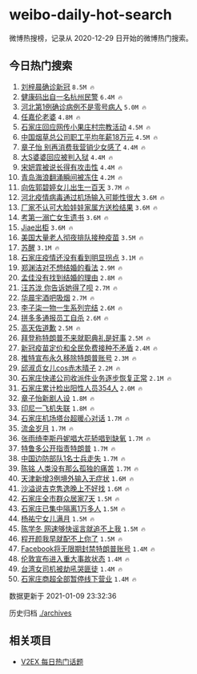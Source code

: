 # weibo-daily-hot-search

微博热搜榜，记录从 2020-12-29 日开始的微博热门搜索。

## 今日热门搜索

<!-- BEGIN -->

1. [刘梓晨确诊新冠](https://s.weibo.com/weibo?q=%E5%88%98%E6%A2%93%E6%99%A8%E7%A1%AE%E8%AF%8A%E6%96%B0%E5%86%A0&Refer=top) `8.5M 🔥`
1. [健康码出自一名杭州民警](https://s.weibo.com/weibo?q=%23%E5%81%A5%E5%BA%B7%E7%A0%81%E5%87%BA%E8%87%AA%E4%B8%80%E5%90%8D%E6%9D%AD%E5%B7%9E%E6%B0%91%E8%AD%A6%23&Refer=top) `6.4M 🔥`
1. [河北第1例确诊病例不是零号病人](https://s.weibo.com/weibo?q=%23%E6%B2%B3%E5%8C%97%E7%AC%AC1%E4%BE%8B%E7%A1%AE%E8%AF%8A%E7%97%85%E4%BE%8B%E4%B8%8D%E6%98%AF%E9%9B%B6%E5%8F%B7%E7%97%85%E4%BA%BA%23&Refer=top) `5.0M 🔥`
1. [任嘉伦老婆](https://s.weibo.com/weibo?q=%E4%BB%BB%E5%98%89%E4%BC%A6%E8%80%81%E5%A9%86&Refer=top) `4.8M 🔥`
1. [石家庄回应网传小果庄村宗教活动](https://s.weibo.com/weibo?q=%23%E7%9F%B3%E5%AE%B6%E5%BA%84%E5%9B%9E%E5%BA%94%E7%BD%91%E4%BC%A0%E5%B0%8F%E6%9E%9C%E5%BA%84%E6%9D%91%E5%AE%97%E6%95%99%E6%B4%BB%E5%8A%A8%23&Refer=top) `4.5M 🔥`
1. [中国烟草总公司职工平均年薪18万元](https://s.weibo.com/weibo?q=%23%E4%B8%AD%E5%9B%BD%E7%83%9F%E8%8D%89%E6%80%BB%E5%85%AC%E5%8F%B8%E8%81%8C%E5%B7%A5%E5%B9%B3%E5%9D%87%E5%B9%B4%E8%96%AA18%E4%B8%87%E5%85%83%23&Refer=top) `4.5M 🔥`
1. [章子怡 别再消费我营销少女感了](https://s.weibo.com/weibo?q=%E7%AB%A0%E5%AD%90%E6%80%A1%20%E5%88%AB%E5%86%8D%E6%B6%88%E8%B4%B9%E6%88%91%E8%90%A5%E9%94%80%E5%B0%91%E5%A5%B3%E6%84%9F%E4%BA%86&Refer=top) `4.4M 🔥`
1. [大S婆婆回应被判入狱](https://s.weibo.com/weibo?q=%E5%A4%A7S%E5%A9%86%E5%A9%86%E5%9B%9E%E5%BA%94%E8%A2%AB%E5%88%A4%E5%85%A5%E7%8B%B1&Refer=top) `4.4M 🔥`
1. [宋妍霏被说长得有攻击性](https://s.weibo.com/weibo?q=%E5%AE%8B%E5%A6%8D%E9%9C%8F%E8%A2%AB%E8%AF%B4%E9%95%BF%E5%BE%97%E6%9C%89%E6%94%BB%E5%87%BB%E6%80%A7&Refer=top) `4.4M 🔥`
1. [青岛海浪翻涌瞬间被冻住](https://s.weibo.com/weibo?q=%23%E9%9D%92%E5%B2%9B%E6%B5%B7%E6%B5%AA%E7%BF%BB%E6%B6%8C%E7%9E%AC%E9%97%B4%E8%A2%AB%E5%86%BB%E4%BD%8F%23&Refer=top) `4.2M 🔥`
1. [向佐郭碧婷女儿出生一百天](https://s.weibo.com/weibo?q=%23%E5%90%91%E4%BD%90%E9%83%AD%E7%A2%A7%E5%A9%B7%E5%A5%B3%E5%84%BF%E5%87%BA%E7%94%9F%E4%B8%80%E7%99%BE%E5%A4%A9%23&Refer=top) `3.7M 🔥`
1. [河北疫情病毒通过机场输入可能性很大](https://s.weibo.com/weibo?q=%23%E6%B2%B3%E5%8C%97%E7%96%AB%E6%83%85%E7%97%85%E6%AF%92%E9%80%9A%E8%BF%87%E6%9C%BA%E5%9C%BA%E8%BE%93%E5%85%A5%E5%8F%AF%E8%83%BD%E6%80%A7%E5%BE%88%E5%A4%A7%23&Refer=top) `3.6M 🔥`
1. [厂家不认可大脸娃娃家属方送检结果](https://s.weibo.com/weibo?q=%23%E5%8E%82%E5%AE%B6%E4%B8%8D%E8%AE%A4%E5%8F%AF%E5%A4%A7%E8%84%B8%E5%A8%83%E5%A8%83%E5%AE%B6%E5%B1%9E%E6%96%B9%E9%80%81%E6%A3%80%E7%BB%93%E6%9E%9C%23&Refer=top) `3.6M 🔥`
1. [考第一溺亡女生遗书](https://s.weibo.com/weibo?q=%23%E8%80%83%E7%AC%AC%E4%B8%80%E6%BA%BA%E4%BA%A1%E5%A5%B3%E7%94%9F%E9%81%97%E4%B9%A6%23&Refer=top) `3.6M 🔥`
1. [Jiae出柜](https://s.weibo.com/weibo?q=%23Jiae%E5%87%BA%E6%9F%9C%23&Refer=top) `3.6M 🔥`
1. [美国大量老人彻夜排队接种疫苗](https://s.weibo.com/weibo?q=%E7%BE%8E%E5%9B%BD%E5%A4%A7%E9%87%8F%E8%80%81%E4%BA%BA%E5%BD%BB%E5%A4%9C%E6%8E%92%E9%98%9F%E6%8E%A5%E7%A7%8D%E7%96%AB%E8%8B%97&Refer=top) `3.5M 🔥`
1. [苏醒](https://s.weibo.com/weibo?q=%E8%8B%8F%E9%86%92&Refer=top) `3.1M 🔥`
1. [石家庄疫情还没有看到明显拐点](https://s.weibo.com/weibo?q=%23%E7%9F%B3%E5%AE%B6%E5%BA%84%E7%96%AB%E6%83%85%E8%BF%98%E6%B2%A1%E6%9C%89%E7%9C%8B%E5%88%B0%E6%98%8E%E6%98%BE%E6%8B%90%E7%82%B9%23&Refer=top) `3.1M 🔥`
1. [郑渊洁对不想结婚的看法](https://s.weibo.com/weibo?q=%23%E9%83%91%E6%B8%8A%E6%B4%81%E5%AF%B9%E4%B8%8D%E6%83%B3%E7%BB%93%E5%A9%9A%E7%9A%84%E7%9C%8B%E6%B3%95%23&Refer=top) `2.9M 🔥`
1. [孟佳没有找到结婚的理由](https://s.weibo.com/weibo?q=%23%E5%AD%9F%E4%BD%B3%E6%B2%A1%E6%9C%89%E6%89%BE%E5%88%B0%E7%BB%93%E5%A9%9A%E7%9A%84%E7%90%86%E7%94%B1%23&Refer=top) `2.8M 🔥`
1. [汪苏泷 你告诉她得了呗](https://s.weibo.com/weibo?q=%E6%B1%AA%E8%8B%8F%E6%B3%B7%20%E4%BD%A0%E5%91%8A%E8%AF%89%E5%A5%B9%E5%BE%97%E4%BA%86%E5%91%97&Refer=top) `2.7M 🔥`
1. [华晨宇酒吧吸烟](https://s.weibo.com/weibo?q=%23%E5%8D%8E%E6%99%A8%E5%AE%87%E9%85%92%E5%90%A7%E5%90%B8%E7%83%9F%23&Refer=top) `2.7M 🔥`
1. [李子柒一物一生系列完结](https://s.weibo.com/weibo?q=%23%E6%9D%8E%E5%AD%90%E6%9F%92%E4%B8%80%E7%89%A9%E4%B8%80%E7%94%9F%E7%B3%BB%E5%88%97%E5%AE%8C%E7%BB%93%23&Refer=top) `2.6M 🔥`
1. [拼多多通报员工自杀](https://s.weibo.com/weibo?q=%E6%8B%BC%E5%A4%9A%E5%A4%9A%E9%80%9A%E6%8A%A5%E5%91%98%E5%B7%A5%E8%87%AA%E6%9D%80&Refer=top) `2.6M 🔥`
1. [高天佐道歉](https://s.weibo.com/weibo?q=%23%E9%AB%98%E5%A4%A9%E4%BD%90%E9%81%93%E6%AD%89%23&Refer=top) `2.5M 🔥`
1. [拜登称特朗普不来就职典礼是好事](https://s.weibo.com/weibo?q=%23%E6%8B%9C%E7%99%BB%E7%A7%B0%E7%89%B9%E6%9C%97%E6%99%AE%E4%B8%8D%E6%9D%A5%E5%B0%B1%E8%81%8C%E5%85%B8%E7%A4%BC%E6%98%AF%E5%A5%BD%E4%BA%8B%23&Refer=top) `2.5M 🔥`
1. [新冠疫苗定价和全民免费接种不矛盾](https://s.weibo.com/weibo?q=%23%E6%96%B0%E5%86%A0%E7%96%AB%E8%8B%97%E5%AE%9A%E4%BB%B7%E5%92%8C%E5%85%A8%E6%B0%91%E5%85%8D%E8%B4%B9%E6%8E%A5%E7%A7%8D%E4%B8%8D%E7%9F%9B%E7%9B%BE%23&Refer=top) `2.4M 🔥`
1. [推特宣布永久移除特朗普账号](https://s.weibo.com/weibo?q=%23%E6%8E%A8%E7%89%B9%E5%AE%A3%E5%B8%83%E6%B0%B8%E4%B9%85%E7%A7%BB%E9%99%A4%E7%89%B9%E6%9C%97%E6%99%AE%E8%B4%A6%E5%8F%B7%23&Refer=top) `2.3M 🔥`
1. [邱淑贞女儿cos赤木晴子](https://s.weibo.com/weibo?q=%E9%82%B1%E6%B7%91%E8%B4%9E%E5%A5%B3%E5%84%BFcos%E8%B5%A4%E6%9C%A8%E6%99%B4%E5%AD%90&Refer=top) `2.2M 🔥`
1. [石家庄快递公司收派件业务逐步恢复正常](https://s.weibo.com/weibo?q=%23%E7%9F%B3%E5%AE%B6%E5%BA%84%E5%BF%AB%E9%80%92%E5%85%AC%E5%8F%B8%E6%94%B6%E6%B4%BE%E4%BB%B6%E4%B8%9A%E5%8A%A1%E9%80%90%E6%AD%A5%E6%81%A2%E5%A4%8D%E6%AD%A3%E5%B8%B8%23&Refer=top) `2.1M 🔥`
1. [石家庄累计检出阳性人员354人](https://s.weibo.com/weibo?q=%23%E7%9F%B3%E5%AE%B6%E5%BA%84%E7%B4%AF%E8%AE%A1%E6%A3%80%E5%87%BA%E9%98%B3%E6%80%A7%E4%BA%BA%E5%91%98354%E4%BA%BA%23&Refer=top) `2.0M 🔥`
1. [章子怡新剧人设](https://s.weibo.com/weibo?q=%23%E7%AB%A0%E5%AD%90%E6%80%A1%E6%96%B0%E5%89%A7%E4%BA%BA%E8%AE%BE%23&Refer=top) `1.8M 🔥`
1. [印尼一飞机失联](https://s.weibo.com/weibo?q=%23%E5%8D%B0%E5%B0%BC%E4%B8%80%E9%A3%9E%E6%9C%BA%E5%A4%B1%E8%81%94%23&Refer=top) `1.8M 🔥`
1. [石家庄机场塔台超暖心对话](https://s.weibo.com/weibo?q=%23%E7%9F%B3%E5%AE%B6%E5%BA%84%E6%9C%BA%E5%9C%BA%E5%A1%94%E5%8F%B0%E8%B6%85%E6%9A%96%E5%BF%83%E5%AF%B9%E8%AF%9D%23&Refer=top) `1.7M 🔥`
1. [流金岁月](https://s.weibo.com/weibo?q=%E6%B5%81%E9%87%91%E5%B2%81%E6%9C%88&Refer=top) `1.7M 🔥`
1. [张雨绮李斯丹妮唱大花轿唱到缺氧](https://s.weibo.com/weibo?q=%23%E5%BC%A0%E9%9B%A8%E7%BB%AE%E6%9D%8E%E6%96%AF%E4%B8%B9%E5%A6%AE%E5%94%B1%E5%A4%A7%E8%8A%B1%E8%BD%BF%E5%94%B1%E5%88%B0%E7%BC%BA%E6%B0%A7%23&Refer=top) `1.7M 🔥`
1. [特鲁多公开指责特朗普](https://s.weibo.com/weibo?q=%23%E7%89%B9%E9%B2%81%E5%A4%9A%E5%85%AC%E5%BC%80%E6%8C%87%E8%B4%A3%E7%89%B9%E6%9C%97%E6%99%AE%23&Refer=top) `1.7M 🔥`
1. [中国边防部队1名士兵走失](https://s.weibo.com/weibo?q=%E4%B8%AD%E5%9B%BD%E8%BE%B9%E9%98%B2%E9%83%A8%E9%98%9F1%E5%90%8D%E5%A3%AB%E5%85%B5%E8%B5%B0%E5%A4%B1&Refer=top) `1.7M 🔥`
1. [陈铭 人类没有那么孤独的痛苦](https://s.weibo.com/weibo?q=%E9%99%88%E9%93%AD%20%E4%BA%BA%E7%B1%BB%E6%B2%A1%E6%9C%89%E9%82%A3%E4%B9%88%E5%AD%A4%E7%8B%AC%E7%9A%84%E7%97%9B%E8%8B%A6&Refer=top) `1.7M 🔥`
1. [天津新增3例境外输入无症状](https://s.weibo.com/weibo?q=%23%E5%A4%A9%E6%B4%A5%E6%96%B0%E5%A2%9E3%E4%BE%8B%E5%A2%83%E5%A4%96%E8%BE%93%E5%85%A5%E6%97%A0%E7%97%87%E7%8A%B6%23&Refer=top) `1.6M 🔥`
1. [沙溢说吉克隽逸晚上不好找](https://s.weibo.com/weibo?q=%23%E6%B2%99%E6%BA%A2%E8%AF%B4%E5%90%89%E5%85%8B%E9%9A%BD%E9%80%B8%E6%99%9A%E4%B8%8A%E4%B8%8D%E5%A5%BD%E6%89%BE%23&Refer=top) `1.6M 🔥`
1. [石家庄全市群众居家7天](https://s.weibo.com/weibo?q=%E7%9F%B3%E5%AE%B6%E5%BA%84%E5%85%A8%E5%B8%82%E7%BE%A4%E4%BC%97%E5%B1%85%E5%AE%B67%E5%A4%A9&Refer=top) `1.5M 🔥`
1. [石家庄已集中隔离1万多人](https://s.weibo.com/weibo?q=%23%E7%9F%B3%E5%AE%B6%E5%BA%84%E5%B7%B2%E9%9B%86%E4%B8%AD%E9%9A%94%E7%A6%BB1%E4%B8%87%E5%A4%9A%E4%BA%BA%23&Refer=top) `1.5M 🔥`
1. [杨祐宁女儿满月](https://s.weibo.com/weibo?q=%23%E6%9D%A8%E7%A5%90%E5%AE%81%E5%A5%B3%E5%84%BF%E6%BB%A1%E6%9C%88%23&Refer=top) `1.5M 🔥`
1. [陈学冬 网速够快谣言就追不上我](https://s.weibo.com/weibo?q=%E9%99%88%E5%AD%A6%E5%86%AC%20%E7%BD%91%E9%80%9F%E5%A4%9F%E5%BF%AB%E8%B0%A3%E8%A8%80%E5%B0%B1%E8%BF%BD%E4%B8%8D%E4%B8%8A%E6%88%91&Refer=top) `1.5M 🔥`
1. [程开颜我早就配不上你了](https://s.weibo.com/weibo?q=%23%E7%A8%8B%E5%BC%80%E9%A2%9C%E6%88%91%E6%97%A9%E5%B0%B1%E9%85%8D%E4%B8%8D%E4%B8%8A%E4%BD%A0%E4%BA%86%23&Refer=top) `1.5M 🔥`
1. [Facebook将无限期封禁特朗普账号](https://s.weibo.com/weibo?q=%23Facebook%E5%B0%86%E6%97%A0%E9%99%90%E6%9C%9F%E5%B0%81%E7%A6%81%E7%89%B9%E6%9C%97%E6%99%AE%E8%B4%A6%E5%8F%B7%23&Refer=top) `1.4M 🔥`
1. [伦敦宣布进入重大事故状态](https://s.weibo.com/weibo?q=%23%E4%BC%A6%E6%95%A6%E5%AE%A3%E5%B8%83%E8%BF%9B%E5%85%A5%E9%87%8D%E5%A4%A7%E4%BA%8B%E6%95%85%E7%8A%B6%E6%80%81%23&Refer=top) `1.4M 🔥`
1. [台湾女司机被劫吼哭匪徒](https://s.weibo.com/weibo?q=%23%E5%8F%B0%E6%B9%BE%E5%A5%B3%E5%8F%B8%E6%9C%BA%E8%A2%AB%E5%8A%AB%E5%90%BC%E5%93%AD%E5%8C%AA%E5%BE%92%23&Refer=top) `1.4M 🔥`
1. [石家庄商超全部暂停线下营业](https://s.weibo.com/weibo?q=%23%E7%9F%B3%E5%AE%B6%E5%BA%84%E5%95%86%E8%B6%85%E5%85%A8%E9%83%A8%E6%9A%82%E5%81%9C%E7%BA%BF%E4%B8%8B%E8%90%A5%E4%B8%9A%23&Refer=top) `1.4M 🔥`

数据更新于 2021-01-09 23:32:36

<!-- END -->

历史归档 [./archives](./archives)

## 相关项目

- [V2EX 每日热门话题](https://github.com/realLeonardo/v2ex-daily-hot-topic)
